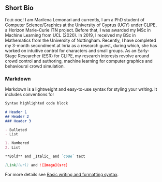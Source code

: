 ## Short Bio

Γειά σας! I am Marilena Lemonari and currently, I am a PhD student of Computer Science/Graphics at the University of Cyprus (UCY) under CLIPE, a Horizon Marie-Curie ITN project. Before that, Ι was awarded my MSc in Machine Learning from UCL (2020). In 2019, Ι received my BSc in Mathematics from the University of Nottingham.
Recently, Ι have completed my 3-month secondment at Inria as a research guest, during which, she has worked on intuitive control for characters and small groups. 
As an Early-Stage Researcher (ESR) for CLIPE, my research interests revolve around crowd control and authoring, machine learning for computer graphics and behavioural crowd simulation.

### Markdown

Markdown is a lightweight and easy-to-use syntax for styling your writing. It includes conventions for

```markdown
Syntax highlighted code block

# Header 1
## Header 2
### Header 3

- Bulleted
- List

1. Numbered
2. List

**Bold** and _Italic_ and `Code` text

[Link](url) and ![Image](src)
```

For more details see [Basic writing and formatting syntax](https://docs.github.com/en/github/writing-on-github/getting-started-with-writing-and-formatting-on-github/basic-writing-and-formatting-syntax).
